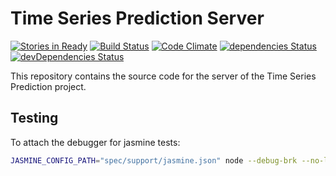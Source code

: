 # Time Series Prediction Server

[![Stories in Ready](https://badge.waffle.io/TimeSeriesPrediction/time-series-server.svg?label=ready&title=Ready)](http://waffle.io/TimeSeriesPrediction/time-series-server)
[![Build Status](https://travis-ci.org/TimeSeriesPrediction/time-series-server.svg?branch=dev)](https://travis-ci.org/TimeSeriesPrediction/time-series-server)
[![Code Climate](https://codeclimate.com/github/TimeSeriesPrediction/time-series-server/badges/gpa.svg)](https://codeclimate.com/github/TimeSeriesPrediction/time-series-server)
[![dependencies Status](https://david-dm.org/TimeSeriesPrediction/time-series-server/status.svg)](https://david-dm.org/TimeSeriesPrediction/time-series-server)
[![devDependencies Status](https://david-dm.org/TimeSeriesPrediction/time-series-server/dev-status.svg)](https://david-dm.org/TimeSeriesPrediction/time-series-server?type=dev)

This repository contains the source code for the server of the Time Series Prediction project.

## Testing

To attach the debugger for jasmine tests:

```bash
JASMINE_CONFIG_PATH="spec/support/jasmine.json" node --debug-brk --no-lazy node_modules/jasmine/bin/jasmine.js
```
